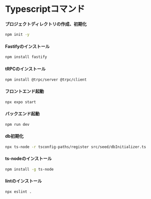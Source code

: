 # Typescriptコマンド

#### プロジェクトディレクトリの作成、初期化
```bash
npm init -y
```

#### Fastifyのインストール
```bash
npm install fastify
``` 

#### tRPCのインストール
```bash
npm install @trpc/server @trpc/client
```

#### フロントエンド起動
```bash
npx expo start
```

#### バックエンド起動
```bash
npm run dev
```

#### db初期化
```bash
npx ts-node -r tsconfig-paths/register src/seed/dbInitializer.ts
```

#### ts-nodeのインストール
```bash
npm install -g ts-node
```

#### lintのインストール
```bash
npx eslint .
```
